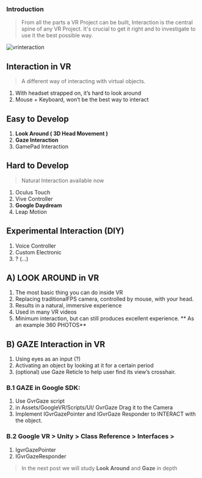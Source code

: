 ### Introduction

> From all the parts a VR Project can be built, Interaction is the central spine of any VR Project.
> It's crucial to get it right and to investigate to use it the best possible way.

![vrinteraction](https://cloud.githubusercontent.com/assets/17754060/20348478/fa83a120-abdb-11e6-8b65-d7e0a3fcbb73.png)

## Interaction in VR
> A different way of interacting with virtual objects.

1.  With headset strapped on, it’s hard to look around
2.  Mouse + Keyboard, won’t be the best way to interact

## Easy to Develop

1. **Look Around ( 3D Head Movement )**
2. **Gaze Interaction**
3. GamePad Interaction

## Hard to Develop
> Natural Interaction available now

1. Oculus Touch
2. Vive Controller
3. **Google Daydream**
4. Leap Motion

## Experimental Interaction (DIY)
1. Voice Controller
2. Custom Electronic
3. ? (…)

## A) LOOK AROUND in VR
1. The most basic thing you can do inside VR 
2. Replacing traditionalFPS camera, controlled by mouse, with your head.
3. Results in a natural, immersive experience
4. Used in many VR videos
5. Minimum interaction, but can still produces excellent experience.
** As an example 360 PHOTOS**

## B) GAZE Interaction in VR
1. Using eyes as an input (?)
2. Activating an object by looking at it for a certain period
3. (optional) use Gaze Reticle to help user find its view’s crosshair.

### B.1 GAZE in Google SDK: 
1. Use GvrGaze script
2. in Assets/GoogleVR/Scripts/UI/ GvrGaze Drag it to the Camera
3. Implement IGvrGazePointer and IGvrGaze Responder to INTERACT with the object.

### B.2 Google VR > Unity > Class Reference > Interfaces > 
1. IgvrGazePointer
2. IGvrGazeResponder

> In the next post we will study **Look Around** and **Gaze** in depth
